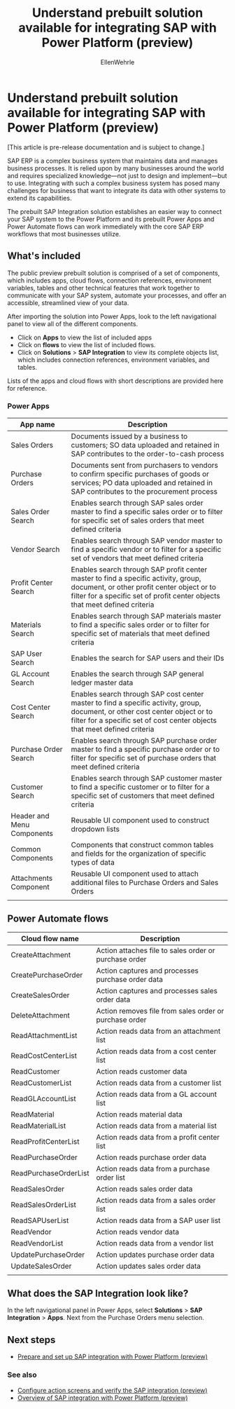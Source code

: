 ﻿---
title: Understand prebuilt solution available for integrating SAP with Power Platform (preview)
description: Learn about the different solutions available for SAP integration with Power Platform.
services: ''
suite: flow
documentationcenter: na
author: EllenWehrle
manager: jongilman
editor: ''
tags: ''
ms.devlang: na
ms.subservice: cloud-flow
ms.topic: article
ms.tgt_pltfrm: na
ms.workload: na
ms.date: 09/19/2022
ms.author: ellenwehrle
search.app: 
  - Flow
search.audienceType: 
  - flowmaker
  - skakeholder
  - enduser
---

# Understand prebuilt solution available for integrating SAP with Power Platform (preview)

[This article is pre-release documentation and is subject to change.]

SAP ERP is a complex business system that maintains data and manages business processes. It is relied upon by many businesses around the world and requires specialized knowledge—not just to design and implement—but to use. Integrating with such a complex business system has posed many challenges for business that want to integrate its data with other systems to extend its capabilities.

The prebuilt SAP Integration solution establishes an easier way to connect your SAP system to the Power Platform and its prebuilt Power Apps and Power Automate flows can work immediately with the core SAP ERP workflows that most businesses utilize.

## What's included

The public preview prebuilt solution is comprised of a set of components, which includes apps, cloud flows, connection references, environment variables, tables and other technical features that work together to communicate with your SAP system, automate your processes, and offer an accessible, streamlined view of your data.

 After importing the solution into Power Apps, look to the left navigational panel to view all of the different components.

- Click on **Apps** to view the list of included apps
- Click on **flows** to view the list of included flows.
- Click on **Solutions** > **SAP Integration** to view its complete objects list, which includes connection references, environment variables, and tables.

Lists of the apps and cloud flows with short descriptions are provided here for reference.

### Power Apps

| App name | Description |
|------------------|---------------------|
| Sales Orders | Documents issued by a business to customers; SO data uploaded and retained in SAP contributes to the order-to-cash process |
| Purchase Orders | Documents sent from purchasers to vendors to confirm specific purchases of goods or services; PO data uploaded and retained in SAP contributes to the procurement process  
| Sales Order Search | Enables search through SAP sales order master to find a specific sales order or to filter for specific set of sales orders that meet defined criteria |
| Vendor Search | Enables search through SAP vendor master to find a specific vendor or to filter for a specific set of vendors that meet defined criteria |
| Profit Center Search | Enables search through SAP profit center master to find a specific activity, group, document, or other profit center object or to filter for a specific set of profit center objects that meet defined criteria |
| Materials Search  | Enables search through SAP materials master to find a specific sales order or to filter for specific set of materials that meet defined criteria|
| SAP User Search| Enables the search for SAP users and their IDs |
| GL Account Search | Enables the search through SAP general ledger master data |
| Cost Center Search | Enables search through SAP cost center master to find a specific activity, group, document, or other cost center object or to filter for a specific set of cost center objects that meet defined criteria |
| Purchase Order Search | Enables search through SAP purchase order master to find a specific purchase order or to filter for specific set of purchase orders that meet defined criteria |
| Customer Search | Enables search through SAP customer master to find a specific customer or to filter for a specific set of customers that meet defined criteria|
| Header and Menu Components | Reusable UI component used to construct dropdown lists |
| Common Components | Components that construct common tables and fields for the organization of specific types of data |
| Attachments Component | Reusable UI component used to attach additional files to Purchase Orders and Sales Orders |
||

## Power Automate flows

| Cloud flow name | Description |
|-----------|-------------------|
| CreateAttachment | Action attaches file to sales order or purchase order |
| CreatePurchaseOrder | Action captures and processes purchase order data |
| CreateSalesOrder | Action captures and processes sales order data |
| DeleteAttachment | Action removes file from sales order or purchase order |
| ReadAttachmentList| Action reads data from an attachment list |
| ReadCostCenterList| Action reads data from a cost center list |
| ReadCustomer| Action reads customer data |
| ReadCustomerList | Action reads data from a customer list |
| ReadGLAccountList | Action reads data from a GL account list |
| ReadMaterial | Action reads material data |
| ReadMaterialList | Action reads data from a material list |
| ReadProfitCenterList | Action reads data from a profit center list |
| ReadPurchaseOrder | Action reads purchase order data|
| ReadPurchaseOrderList | Action reads data from a purchase order list |
| ReadSalesOrder | Action reads sales order data |
| ReadSalesOrderList | Action reads data from a sales order list|
| ReadSAPUserList | Action reads data from a SAP user list |
| ReadVendor | Action reads vendor data |
| ReadVendorList | Action reads data from a vendor list |
| UpdatePurchaseOrder | Action updates purchase order data|
| UpdateSalesOrder | Action updates sales order data |
| |

## What does the SAP Integration look like?

In the left navigational panel in Power Apps, select **Solutions** > **SAP Integration** > **Apps**. Next from the Purchase Orders menu selection.

## Next steps

- [Prepare and set up SAP integration with Power Platform (preview)](set-up-prepare.md)

### See also

- [Configure action screens and verify the SAP integration (preview)](action-screen.md)
- [Overview of SAP integration with Power Platform (preview)](overview.md)
